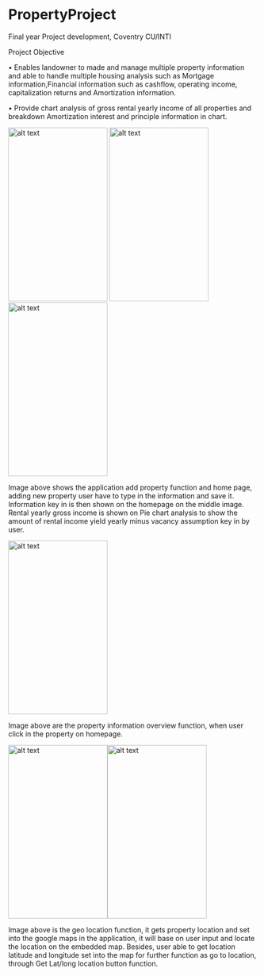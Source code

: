 # PropertyProject

Final year Project development, Coventry CU/INTI 

Project Objective 

•	Enables landowner to made and manage multiple property information and able to handle multiple housing analysis such as 
  Mortgage information,Financial information such as cashflow, operating income, capitalization returns and Amortization information. 
  
•	Provide chart analysis of gross rental yearly income of all properties and breakdown Amortization interest and principle information in chart.

<img src="https://user-images.githubusercontent.com/43243626/116514531-bdd55880-a8fd-11eb-9842-ac49217024b5.png" alt="alt text" width="200" height="350"> <img src="https://user-images.githubusercontent.com/43243626/116514700-f5440500-a8fd-11eb-83f2-03d8a0e67794.png" alt="alt text" width="200" height="350"> <img src="https://user-images.githubusercontent.com/43243626/116514748-05f47b00-a8fe-11eb-9c4e-9bcbc53826be.png" alt="alt text" width="200" height="350"> 

Image above shows the application add property function and home page, adding new property user have to type in the information and save it. Information key in is then shown on the homepage on the middle image. Rental yearly gross income is shown on Pie chart analysis to show the amount of rental income yield yearly minus vacancy assumption key in by user.  

<img src="https://user-images.githubusercontent.com/43243626/116515506-f75a9380-a8fe-11eb-9613-9dac914fae6d.png" alt="alt text" width="200" height="350">

Image above are the property information overview function, when user click in the property on homepage. 

<img src="https://user-images.githubusercontent.com/43243626/116515809-59b39400-a8ff-11eb-9ce1-598be52c9e4d.png" alt="alt text" width="200" height="350"><img src="https://user-images.githubusercontent.com/43243626/116515809-59b39400-a8ff-11eb-9ce1-598be52c9e4d.png" alt="alt text" width="200" height="350">

Image above is the geo location function, it gets property location and set into the google maps in the application, it will base on user input and locate the location on the embedded map. Besides, user able to get location latitude and longitude set into the map for further function as go to location, through Get Lat/long location button function.  
